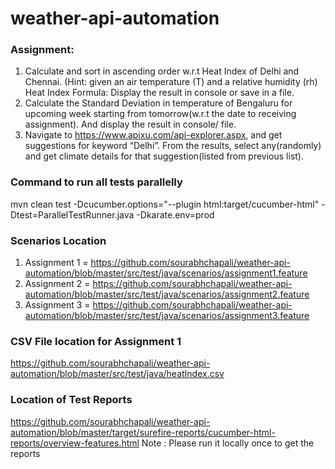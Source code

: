 # weather-api-automation

### Assignment:
1. Calculate and sort in ascending order w.r.t Heat Index of Delhi and Chennai.
(Hint: given an air temperature (T) and a relative humidity (rh)
Heat Index Formula:
Display the result in console or save in a file.
2. Calculate the Standard Deviation in temperature of Bengaluru for upcoming week
starting from tomorrow(w.r.t the date to receiving assignment). And display the result in
console/ file.
3. Navigate to https://www.apixu.com/api-explorer.aspx, and get suggestions for keyword
“Delhi”. From the results, select any(randomly) and get climate details for that
suggestion(listed from previous list). 

### Command to run all tests parallelly
mvn clean test -Dcucumber.options="--plugin html:target/cucumber-html" -Dtest=ParallelTestRunner.java -Dkarate.env=prod

### Scenarios Location
1. Assignment 1 = https://github.com/sourabhchapali/weather-api-automation/blob/master/src/test/java/scenarios/assignment1.feature
2. Assignment 2 = https://github.com/sourabhchapali/weather-api-automation/blob/master/src/test/java/scenarios/assignment2.feature
3. Assignment 3 = https://github.com/sourabhchapali/weather-api-automation/blob/master/src/test/java/scenarios/assignment3.feature

### CSV File location for Assignment 1
https://github.com/sourabhchapali/weather-api-automation/blob/master/src/test/java/heatIndex.csv

### Location of Test Reports 
https://github.com/sourabhchapali/weather-api-automation/blob/master/target/surefire-reports/cucumber-html-reports/overview-features.html
Note : Please run it locally once to get the reports 

